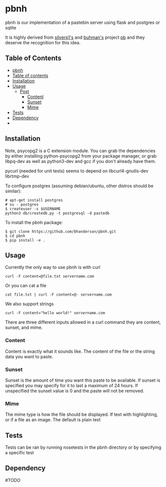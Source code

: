 # pbnh
pbnh is our implementation of a pastebin server using flask and postgres or sqlite

It is highly derived from [silverp1's](https://github.com/silverp1) and [buhman's](https://github.com/buhman) project [pb](https://github.com/ptpb/pb) and they deserve the recognition for this idea.

## Table of Contents
 * [pbnh](#pbnh)
 * [Table of contents](#table-of-contents)
 * [Installation](#installation)
 * [Usage](#usage)
    * [Post](#post)
        * [Content](#content)
        * [Sunset](#sunset)
        * [Mime](#mime)
 * [Tests](#tests)
 * [Dependency](#dependency)
 * 

## Installation
Note, psycopg2 is a C extension module. You can grab the dependencies by either installing python-psycopg2 from your package manager, or grab libpq-dev as well as python3-dev and gcc if you don't already have them.

pycurl (needed for unit tests) seems to depend on libcurl4-gnutls-dev librtmp-dev

To configure postgres (assuming debian/ubuntu, other distros should be similar):
```
# apt-get install postgres
# su - postgres
$ createuser -s $USERNAME
python3 db/createdb.py -t postgresql -d pastedb
```

To install the pbnh package:
```
$ git clone https://github.com/bhanderson/pbnh.git
$ cd pbnh
$ pip install -e .
```

## Usage
Currently the only way to use pbnh is with curl
```
curl -F content=@file.txt servername.com
```
Or you can cat a file
```
cat file.txt | curl -F content=@- servername.com
```
We also support strings
```
curl -F content="hello world!" servername.com
```
There are three different inputs allowed in a curl command they are content, sunset, and mime.
### Content
Content is exactly what it sounds like. The content of the file or the string data you want to paste.
### Sunset
Sunset is the amount of time you want this paste to be available. If sunset is specified you may specify for it to last a maximum of 24 hours. If unspecified the sunset value is 0 and the paste will not be removed.
### Mime
The mime type is how the file should be displayed. If text with highlighting, or if a file as an image. The default is plain text

## Tests
Tests can be ran by running nosetests in the pbnh directory or by specifying a specific test

## Dependency
#TODO

